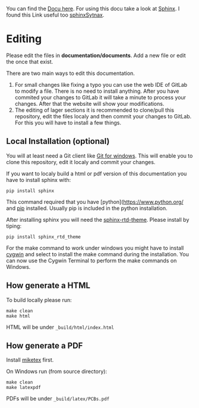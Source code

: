 You can find the [Docu here]().
For using this docu take a look at [Sphinx](http://www.sphinx-doc.org/en/master/).
I found this Link useful too [sphinxSytnax](http://udig.refractions.net/files/docs/latest/user/docguide/sphinxSyntax.html).

# Editing 

Please edit the files in **documentation/documents**. Add a new file or edit the once that exist.

There are two main ways to edit this documentation.

1. For small changes like fixing a typo you can use the web IDE of GitLab to modify a file. There is no need to install anything. After you have commited your changes to GitLab it will take a minute to process your changes. After that the website will show your modifications. 
1. The editing of lager sections it is recommended to clone/pull this repository, edit the files localy and then commit your changes to GitLab. For this you will have to install a few things.


## Local Installation (optional)

You will at least need a Git client like [Git for windows](https://gitforwindows.org/).
This will enable you to clone this repository, edit it localy and commit your changes.

If you want to localy build a html or pdf version of this documentation you have to install sphinx with: 

```
pip install sphinx
```
This command required that you have [python](https://www.python.org/ and [pip](https://pypi.org/project/pip/) installed.
Usually pip is included in the python installation.

After installing sphinx you will need the [sphinx-rtd-theme](https://sphinx-rtd-theme.readthedocs.io/en/stable/). Please install by tiping:

```
pip install sphinx_rtd_theme
```

For the make command to work under windows you might have to install [cygwin](https://cygwin.com/install.html) and select to install the make command during the installation.
You can now use the Cygwin Terminal to perform the make commands on Windows.

## How generate a HTML

To build locally please run:

```
make clean
make html
```

HTML will be under `_build/html/index.html`
 
## How generate a PDF

Install [miketex](https://miktex.org/download) first.   

On Windows run (from source directory):

```
make clean 
make latexpdf
```

PDFs will be under `_build/latex/PCBs.pdf`
